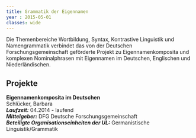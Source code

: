 ```yaml
---
title: Grammatik der Eigennamen
year : 2015-05-01
classes: wide
---
```


Die Themenbereiche Wortbildung, Syntax, Kontrastive Linguistik und Namengrammatik verbindet das von der Deutschen Forschungsgemeinschaft geförderte Projekt zu Eigennamenkomposita und komplexen Nominalphrasen mit Eigennamen im Deutschen, Englischen und Niederländischen.

## Projekte

**Eigennamenkomposita im Deutschen** <br>
Schlücker, Barbara <br>
***Laufzeit:*** 04.2014 - laufend <br>
***Mittelgeber:*** DFG Deutsche Forschungsgemeinschaft <br>
***Beteiligte Organisationseinheiten der UL:*** Germanistische Linguistik/Grammatik